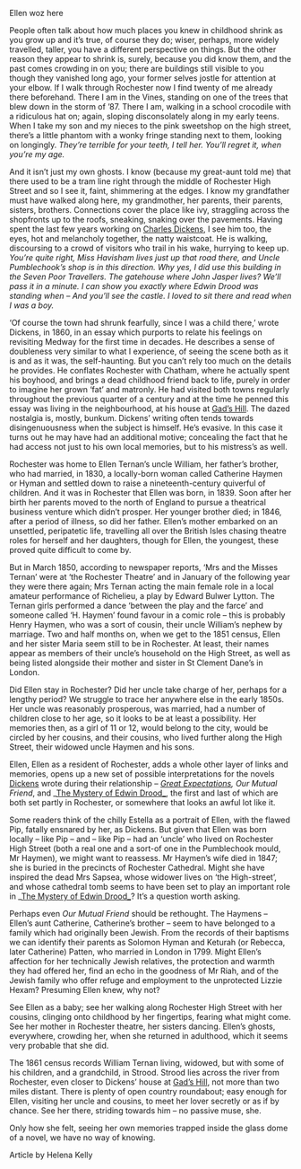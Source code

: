 Ellen woz here

People often talk about how much places you knew in childhood shrink as you grow up and it’s true, of course they do; wiser, perhaps, more widely travelled, taller, you have a different perspective on things. But the other reason they appear to shrink is, surely, because you did know them, and the past comes crowding in on you; there are buildings still visible to you though they vanished long ago, your former selves jostle for attention at your elbow. If I walk through Rochester now I find twenty of me already there beforehand. There I am in the Vines, standing on one of the trees that blew down in the storm of ’87. There I am, walking in a school crocodile with a ridiculous hat on; again, sloping disconsolately along in my early teens. When I take my son and my nieces to the pink sweetshop on the high street, there’s a little phantom with a wonky fringe standing next to them, looking on longingly. _They’re terrible for your teeth, I tell her. You’ll regret it, when you’re my age._

And it isn’t just my own ghosts. I know (because my great-aunt told me) that there used to be a tram line right through the middle of Rochester High Street and so I see it, faint, shimmering at the edges. I know my grandfather must have walked along here, my grandmother, her parents, their parents, sisters, brothers. Connections cover the place like ivy, straggling across the shopfronts up to the roofs, sneaking, snaking over the pavements. Having spent the last few years working on [Charles Dickens](/dickens/dickens-biography), I see him too, the eyes, hot and melancholy together, the natty waistcoat. He is walking, discoursing to a crowd of visitors who trail in his wake, hurrying to keep up. _You’re quite right, Miss Havisham lives just up that road there, and Uncle Pumblechook’s shop is in this direction. Why yes, I did use this building in the Seven Poor Travellers. The gatehouse where John Jasper lives? We’ll pass it in a minute. I can show you exactly where Edwin Drood was standing when – And you’ll see the castle. I loved to sit there and read when I was a boy._

‘Of course the town had shrunk fearfully, since I was a child there,’ wrote Dickens, in 1860, in an essay which purports to relate his feelings on revisiting Medway for the first time in decades. He describes a sense of doubleness very similar to what I experience, of seeing the scene both as it is and as it was, the self-haunting. But you can’t rely too much on the details he provides. He conflates Rochester with Chatham, where he actually spent his boyhood, and brings a dead childhood friend back to life, purely in order to imagine her grown ‘fat’ and matronly. He had visited both towns regularly throughout the previous quarter of a century and at the time he penned this essay was living in the neighbourhood, at his house at [Gad’s Hill](/dickens/dickens-gads-hill). The dazed nostalgia is, mostly, bunkum. Dickens’ writing often tends towards disingenuousness when the subject is himself. He’s evasive. In this case it turns out he may have had an additional motive; concealing the fact that he had access not just to his own local memories, but to his mistress’s as well.

Rochester was home to Ellen Ternan’s uncle William, her father’s brother, who had married, in 1830, a locally-born woman called Catherine Haymen or Hyman and settled down to raise a nineteenth-century quiverful of children. And it was in Rochester that Ellen was born, in 1839. Soon after her birth her parents moved to the north of England to pursue a theatrical business venture which didn’t prosper. Her younger brother died; in 1846, after a period of illness, so did her father. Ellen’s mother embarked on an unsettled, peripatetic life, travelling all over the British Isles chasing theatre roles for herself and her daughters, though for Ellen, the youngest, these proved quite difficult to come by.

But in March 1850, according to newspaper reports, ‘Mrs and the Misses Ternan’ were at ‘the Rochester Theatre’ and in January of the following year they were there again; Mrs Ternan acting the main female role in a local amateur performance of Richelieu, a play by Edward Bulwer Lytton. The Ternan girls performed a dance ‘between the play and the farce’ and someone called ‘H. Haymen’ found favour in a comic role – this is probably Henry Haymen, who was a sort of cousin, their uncle William’s nephew by marriage. Two and half months on, when we get to the 1851 census, Ellen and her sister Maria seem still to be in Rochester. At least, their names appear as members of their uncle’s household on the High Street, as well as being listed alongside their mother and sister in St Clement Dane’s in London. 

Did Ellen stay in Rochester? Did her uncle take charge of her, perhaps for a lengthy period? We struggle to trace her anywhere else in the early 1850s. Her uncle was reasonably prosperous, was married, had a number of children close to her age, so it looks to be at least a possibility. Her memories then, as a girl of 11 or 12, would belong to the city, would be circled by her cousins, and their cousins, who lived further along the High Street, their widowed uncle Haymen and his sons.

Ellen, Ellen as a resident of Rochester, adds a whole other layer of links and memories, opens up a new set of possible interpretations for the novels [Dickens](/dickens/dickens-biography) wrote during their relationship – _[Great Expectations](/dickens/great-expectations-curated-walk), Our Mutual Friend_, and _[The Mystery of Edwin Drood_](/dickens/edwin-drood-curated-walk), the first and last of which are both set partly in Rochester, or somewhere that looks an awful lot like it. 

Some readers think of the chilly Estella as a portrait of Ellen, with the flawed Pip, fatally ensnared by her, as Dickens. But given that Ellen was born locally – like Pip – and – like Pip – had an ‘uncle’ who lived on Rochester High Street (both a real one and a sort-of one in the Pumblechook mould, Mr Haymen), we might want to reassess. Mr Haymen’s wife died in 1847; she is buried in the precincts of Rochester Cathedral. Might she have inspired the dead Mrs Sapsea, whose widower lives on ‘the High-street’, and whose cathedral tomb seems to have been set to play an important role in _[The Mystery of Edwin Drood_](/dickens/edwin-drood-curated-walk)? It’s a question worth asking.

Perhaps even _Our Mutual Friend_ should be rethought. The Haymens – Ellen’s aunt Catherine, Catherine’s brother – seem to have belonged to a family which had originally been Jewish. From the records of their baptisms we can identify their parents as Solomon Hyman and Keturah (or Rebecca, later Catherine) Patten, who married in London in 1799. Might Ellen’s affection for her technically Jewish relatives, the protection and warmth they had offered her, find an echo in the goodness of Mr Riah, and of the Jewish family who offer refuge and employment to the unprotected Lizzie Hexam? Presuming Ellen knew, why not?

See Ellen as a baby; see her walking along Rochester High Street with her cousins, clinging onto childhood by her fingertips, fearing what might come. See her mother in Rochester theatre, her sisters dancing. Ellen’s ghosts, everywhere, crowding her, when she returned in adulthood, which it seems very probable that she did.

The 1861 census records William Ternan living, widowed, but with some of his children, and a grandchild, in Strood. Strood lies across the river from Rochester, even closer to Dickens’ house at [Gad’s Hill](/dickens/dickens-gads-hill), not more than two miles distant. There is plenty of open country roundabout; easy enough for Ellen, visiting her uncle and cousins, to meet her lover secretly or as if by chance. See her there, striding towards him – no passive muse, she.

Only how she felt, seeing her own memories trapped inside the glass dome of a novel, we have no way of knowing.

Article by Helena Kelly
